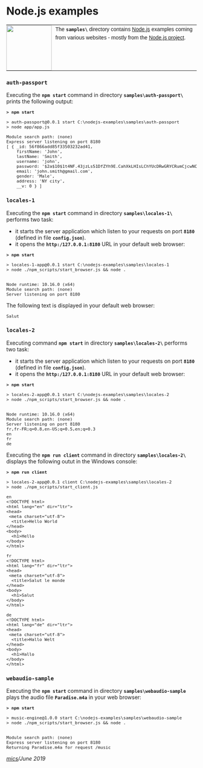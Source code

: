 # Node.js examples

<table style="font-family:Helvetica,Arial;font-size:14px;line-height:1.6;">
  <tr>
  <td style="border:0;padding:0 10px 0 0;min-width:120px;"><a href="http://nodejs.org/"><img src="https://nodejs.org/static/images/logos/nodejs-new-pantone-black.png" width="120"/></a></td>
  <td style="border:0;padding:0;vertical-align:text-top;">The <strong><code>samples\</code></strong> directory contains <a href="http://nodejs.org/" alt="Node.js">Node.js</a> examples coming from various websites - mostly from the <a href="http://nodejs.org/">Node.js project</a>.</td>
  </tr>
</table>

### `auth-passport`

Executing the **`npm start`** command in directory **`samples\auth-passport\`** prints the following output:

<pre style="font-size:80%;">
<b>&gt; npm start</b>

> auth-passport@0.0.1 start C:\nodejs-examples\samples\auth-passport
> node app/app.js

Module search path: (none)
Express server listening on port 8180
[ { _id: 56f866add85f33503232ad41,
    firstName: 'John',
    lastName: 'Smith',
    username: 'john',
    password: '$2a$10$1t4NF.43jzLs51DfZYh9E.CahXkLHIsLChYUcDRwGRYCRumCjcwNC',
    email: 'john.smith@gmail.com',
    gender: 'Male',
    address: 'NY city',
    __v: 0 } ]
</pre>

### `locales-1`

Executing the **`npm start`** command in directory **`samples\locales-1\`** performs two task:

- it starts the server application which listen to your requests on port **`8180`** (defined in file **`config.json`**).
- it opens the **`http:/127.0.0.1:8180`** URL in your default web browser:

<pre style="font-size:80%;">
<b>&gt; npm start</b>

> locales-1-app@0.0.1 start C:\nodejs-examples\samples\locales-1
> node ./npm_scripts/start_browser.js && node .


Node runtime: 10.16.0 (x64)
Module search path: (none)
Server listening on port 8180
</pre>

The following text is displayed in your default web browser:

<pre style="font-size:80%;">
Salut
</pre>

### `locales-2`

Executing command **`npm start`** in directory **`samples\locales-2\`** performs two task:

- it starts the server application which listen to your requests on port **`8180`** (defined in file **`config.json`**).
- it opens the **`http:/127.0.0.1:8180`** URL in your default web browser:


<pre style="font-size:80%;">
<b>&gt; npm start</b>

> locales-2-app@0.0.1 start C:\nodejs-examples\samples\locales-2
> node ./npm_scripts/start_browser.js && node .


Node runtime: 10.16.0 (x64)
Module search path: (none)
Server listening on port 8180
fr,fr-FR;q=0.8,en-US;q=0.5,en;q=0.3
en
fr
de
</pre>

Executing the **`npm run client`** command in directory **`samples\locales-2\`** displays the following outut in the Windows console:

<pre style="font-size:80%;">
<b>&gt; npm run client</b>

> locales-2-app@0.0.1 client C:\nodejs-examples\samples\locales-2
> node ./npm_scripts/start_client.js

en
&lt;!DOCTYPE html>
&lt;html lang="en" dir="ltr">
&lt;head>
 &lt;meta charset="utf-8">
  &lt;title>Hello World</title>
&lt;/head>
&lt;body>
  &lt;h1>Hello</h1>
&lt;/body>       
&lt;/html>    

fr 
&lt;!DOCTYPE html>
&lt;html lang="fr" dir="ltr">
&lt;head>
 &lt;meta charset="utf-8">
  &lt;title>Salut le monde</title>
&lt;/head>
&lt;body>
  &lt;h1>Salut</h1> 
&lt;/body>
&lt;/html>

de
&lt;!DOCTYPE html>
&lt;html lang="de" dir="ltr">
&lt;head>
 &lt;meta charset="utf-8">
  &lt;title>Hallo Welt</title>
&lt;/head>
&lt;body>
  &lt;h1>Hallo</h1>   
&lt;/body>
&lt;/html>
</pre>

### `webaudio-sample`


Executing the **`npm start`** command in directory **`samples\webaudio-sample`** plays the audio file **`Paradise.m4a`** in your web browser:

<pre style="font-size:80%;">
<b>&gt; npm start</b>

> music-engine@1.0.0 start C:\nodejs-examples\samples\webaudio-sample
> node ./npm_scripts/start_browser.js && node .


Module search path: (none)
Express server listening on port 8180
Returning Paradise.m4a for request /music
</pre>


*[mics](http://lampwww.epfl.ch/~michelou/)/June 2019*

